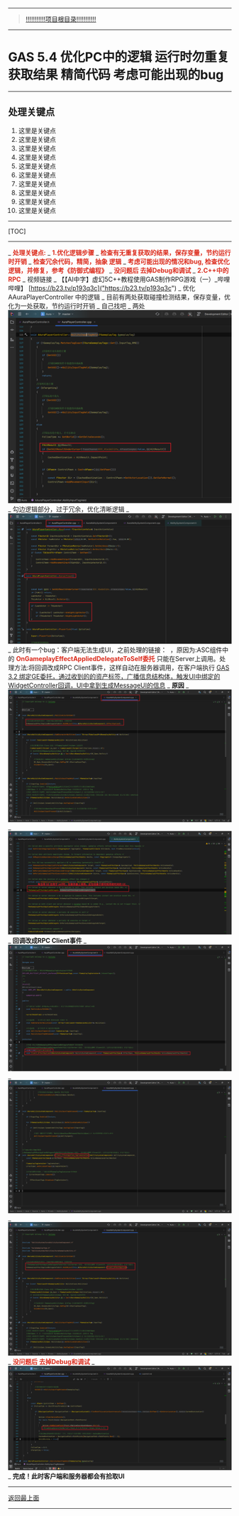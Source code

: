___________________________________________________________________________________________
> [!!!!!!!!!!!项目根目录!!!!!!!!!!!](./!!!!!!!!!!!项目目录!!!!!!!!!!!.md)

___________________________________________________________________________________________

# GAS 5.4 优化PC中的逻辑 运行时勿重复获取结果 精简代码 考虑可能出现的bug
___________________________________________________________________________________________
## 处理关键点
1. 这里是关键点
2. 这里是关键点
3. 这里是关键点
4. 这里是关键点
5. 这里是关键点
6. 这里是关键点
7. 这里是关键点
8. 这里是关键点
9. 这里是关键点
10. 这里是关键点
___________________________________________________________________________________________

[TOC]

___________________________________________________________________________________________

_ <font color=#DC2D1E>**处理关键点:**</font>
    _ <font color=#DC2D1E>**1.优化逻辑步骤**</font>
        _ <font color=#DC2D1E>**检查有无重复获取的结果，保存变量，节约运行时开销**</font>
        _ <font color=#DC2D1E>**检查冗余代码，精简，抽象 逻辑**</font>
        _ <font color=#DC2D1E>**考虑可能出现的情况和bug,  检查优化逻辑，并修复，参考《防御式编程》**</font>
        _ <font color=#DC2D1E>**没问题后 去掉Debug和调试**</font>
    _ <font color=#DC2D1E>**2.C++中的RPC**</font>
_ 视频链接
    _ 【【AI中字】虚幻5C++教程使用GAS制作RPG游戏（一）_哔哩哔哩】 [https://b23.tv/p193q3c]("https://b23.tv/p193q3c")
_ 优化 AAuraPlayerController 中的逻辑
    _ 目前有两处获取碰撞检测结果，保存变量，优化为一处获取，节约运行时开销
        _ 自己找吧
            _ 两处 ![图片](https://github.com/liyunlong618/LiYunLongKnowledgeLibrary/blob/main/UECPP/Models/GAS/GAS_2_Aura/DetailContent/Image/GAS_033/734105_910533.png?raw=true)
    _ 勾边逻辑部分，过于冗余，优化清晰逻辑
        _  ![图片](https://github.com/liyunlong618/LiYunLongKnowledgeLibrary/blob/main/UECPP/Models/GAS/GAS_2_Aura/DetailContent/Image/GAS_033/492041_878455.png?raw=true)
    _ 此时有一个bug：客户端无法生成UI，之前处理的链接： ​ ​  ，原因为:ASC组件中的 <font color=#DC2D1E>**OnGameplayEffectAppliedDelegateToSelf委托**</font> 只能在Server上调用。处理方法:将回调改成RPC Client事件，这样自动在服务器调用，在客户端执行 [GAS 3.2 绑定GE委托，通过收到的的资产标签，广播信息结构体，触发UI中绑定的WidgetController回调，UI中拿到生成MessageUI的信息]("https://mubu.com/doc7RVlZQFR2M0")
        _ **原因**
            _  ![图片](https://github.com/liyunlong618/LiYunLongKnowledgeLibrary/blob/main/UECPP/Models/GAS/GAS_2_Aura/DetailContent/Image/GAS_033/206525_325574.png?raw=true)
            _  ![图片](https://github.com/liyunlong618/LiYunLongKnowledgeLibrary/blob/main/UECPP/Models/GAS/GAS_2_Aura/DetailContent/Image/GAS_033/219709_853356.png?raw=true)
        _ **回调改成RPC Client事件** 
        _ ![图片](https://github.com/liyunlong618/LiYunLongKnowledgeLibrary/blob/main/UECPP/Models/GAS/GAS_2_Aura/DetailContent/Image/GAS_033/203696_312742.png?raw=true)
            _  ![图片](https://github.com/liyunlong618/LiYunLongKnowledgeLibrary/blob/main/UECPP/Models/GAS/GAS_2_Aura/DetailContent/Image/GAS_033/779336_466726.png?raw=true)
            _  ![图片](https://github.com/liyunlong618/LiYunLongKnowledgeLibrary/blob/main/UECPP/Models/GAS/GAS_2_Aura/DetailContent/Image/GAS_033/280720_194416.png?raw=true)
    _ <font color=#DC2D1E>**没问题后 去掉Debug和调试**</font>
        _  ![图片](https://github.com/liyunlong618/LiYunLongKnowledgeLibrary/blob/main/UECPP/Models/GAS/GAS_2_Aura/DetailContent/Image/GAS_033/180159_706291.png?raw=true)
_ **完成！此时客户端和服务器都会有拾取UI**

___________________________________________________________________________________________

[返回最上面](#处理关键点)
___________________________________________________________________________________________